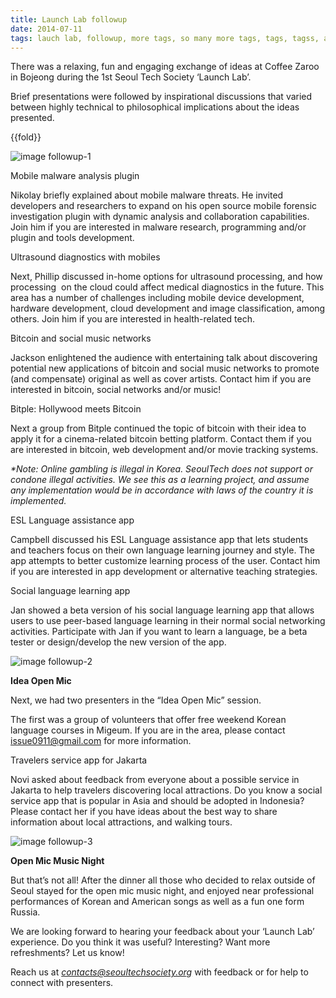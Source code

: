 ```yaml
---
title: Launch Lab followup
date: 2014-07-11
tags: lauch lab, followup, more tags, so many more tags, tags, tagss, and even more
---
```

There was a relaxing, fun and engaging exchange of ideas at Coffee Zaroo
in Bojeong during the 1st Seoul Tech Society ‘Launch Lab’.


Brief presentations were followed by inspirational discussions that
varied between highly technical to philosophical implications about the
ideas presented.


{{fold}}

![image followup-1]({{images}}/launchlab-followup-1.jpg)

Mobile malware analysis plugin

Nikolay briefly explained about mobile malware threats. He invited
developers and researchers to expand on his open source mobile forensic
investigation plugin with dynamic analysis and collaboration
capabilities. Join him if you are interested in malware research,
programming and/or plugin and tools development.

Ultrasound diagnostics with mobiles

Next, Phillip discussed in-home options for ultrasound processing, and
how processing  on the cloud could affect medical diagnostics in the
future. This area has a number of challenges including mobile device
development, hardware development, cloud development and image
classification, among others. Join him if you are interested in
health-related tech.

Bitcoin and social music networks

Jackson enlightened the audience with entertaining talk about
discovering potential new applications of bitcoin and social music
networks to promote (and compensate) original as well as cover artists.
Contact him if you are interested in bitcoin, social networks and/or
music!

Bitple: Hollywood meets Bitcoin

Next a group from Bitple continued the topic of bitcoin with their idea
to apply it for a cinema-related bitcoin betting platform. Contact them
if you are interested in bitcoin, web development and/or movie tracking
systems.

*\*Note: Online gambling is illegal in Korea. SeoulTech does not support
or condone illegal activities. We see this as a learning project, and
assume any implementation would be in accordance with laws of the
country it is implemented.*

ESL Language assistance app

Campbell discussed his ESL Language assistance app that lets students
and teachers focus on their own language learning journey and style. The
app attempts to better customize learning process of the user. Contact
him if you are interested in app development or alternative teaching
strategies.

Social language learning app

Jan showed a beta version of his social language learning app that
allows users to use peer-based language learning in their normal social
networking activities. Participate with Jan if you want to learn a
language, be a beta tester or design/develop the new version of the app.

![image followup-2]({{images}}/launchlab-followup-2.jpg)

**Idea Open Mic**

Next, we had two presenters in the “Idea Open Mic” session.

The first was a group of volunteers that offer free weekend Korean
language courses in Migeum. If you are in the area, please contact
<issue0911@gmail.com> for more information.

Travelers service app for Jakarta

Novi asked about feedback from everyone about a possible service in
Jakarta to help travelers discovering local attractions. Do you know a
social service app that is popular in Asia and should be adopted in
Indonesia? Please contact her if you have ideas about the best way to
share information about local attractions, and walking tours.

![image followup-3]({{images}}/launchlab-followup-3.jpg)

**Open Mic Music Night**

But that’s not all! After the dinner all those who decided to relax
outside of Seoul stayed for the open mic music night, and enjoyed near
professional performances of Korean and American songs as well as a fun
one form Russia.

We are looking forward to hearing your feedback about your ‘Launch Lab’
experience. Do you think it was useful? Interesting? Want more
refreshments? Let us know!

Reach us at *contacts@seoultechsociety.org* with feedback or for help to
connect with presenters. 


